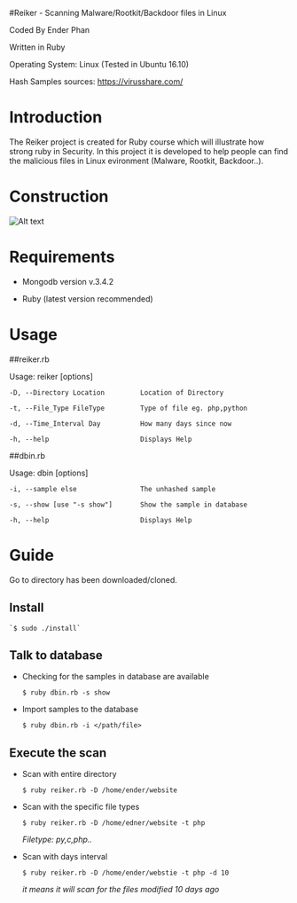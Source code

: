 #Reiker - Scanning Malware/Rootkit/Backdoor files in Linux

Coded By Ender Phan

Written in Ruby

Operating System: Linux (Tested in Ubuntu 16.10)

Hash Samples sources: https://virusshare.com/

# Introduction

The Reiker project is created for Ruby course which will illustrate how strong ruby in Security. In this project it is developed to help people can find the malicious files in Linux evironment (Malware, Rootkit, Backdoor..).

# Construction

![Alt text](http://i.imgur.com/YaJmcyu.png)

# Requirements

- Mongodb version v.3.4.2

- Ruby (latest version recommended)

# Usage

##reiker.rb

Usage: reiker [options]

    -D, --Directory Location         Location of Directory

    -t, --File_Type FileType         Type of file eg. php,python

    -d, --Time_Interval Day          How many days since now

    -h, --help                       Displays Help

##dbin.rb

Usage: dbin [options]

    -i, --sample else                The unhashed sample

    -s, --show [use "-s show"]       Show the sample in database

    -h, --help                       Displays Help

# Guide

Go to directory has been downloaded/cloned. 

## Install

	`$ sudo ./install`

## Talk to database

+ Checking for the samples in database are available

    `$ ruby dbin.rb -s show`

+ Import samples to the database

    `$ ruby dbin.rb -i </path/file>`


## Execute the scan

+ Scan with entire directory

    `$ ruby reiker.rb -D /home/ender/website`

+ Scan with the specific file types

    `$ ruby reiker.rb -D /home/edner/website -t php`

    *Filetype: py,c,php..*

+ Scan with days interval

    `$ ruby reiker.rb -D /home/ender/webstie -t php -d 10`

    *it means it will scan for the files modified 10 days ago*
 
